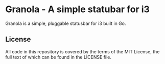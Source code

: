 # Granola - A simple statubar for i3

Granola is a simple, pluggable statusbar for i3 built in Go.

## License

All code in this repository is covered by the terms of the MIT License, the full text of which can be found in the LICENSE file.

[godoc-url]: https://godoc.org/github.com/deuill/granola
[godoc-svg]: https://godoc.org/github.com/deuill/granola?status.svg

[license-url]: https://github.com/deuill/granola/blob/master/LICENSE
[license-svg]: https://img.shields.io/badge/license-MIT-blue.svg

